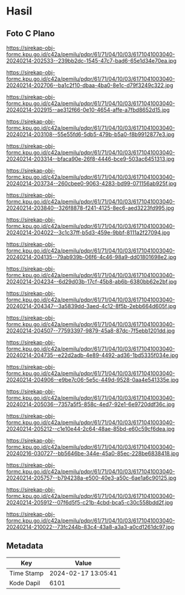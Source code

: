 # Hasil

## Foto C Plano

https://sirekap-obj-formc.kpu.go.id/c42a/pemilu/pdpr/61/71/04/10/03/6171041003040-20240214-202533--239bb2dc-1545-47c7-bad6-65e1d34e70ea.jpg

https://sirekap-obj-formc.kpu.go.id/c42a/pemilu/pdpr/61/71/04/10/03/6171041003040-20240214-202706--ba1c2f10-dbaa-4ba0-8e1c-d79f3249c322.jpg

https://sirekap-obj-formc.kpu.go.id/c42a/pemilu/pdpr/61/71/04/10/03/6171041003040-20240214-202915--ae312f66-0e10-4654-affe-a7fbd8652d15.jpg

https://sirekap-obj-formc.kpu.go.id/c42a/pemilu/pdpr/61/71/04/10/03/6171041003040-20240214-203108--55e55fd6-5db5-479b-b5a0-f8b9912877e3.jpg

https://sirekap-obj-formc.kpu.go.id/c42a/pemilu/pdpr/61/71/04/10/03/6171041003040-20240214-203314--bfaca90e-26f8-4446-bce9-503ac6451313.jpg

https://sirekap-obj-formc.kpu.go.id/c42a/pemilu/pdpr/61/71/04/10/03/6171041003040-20240214-203734--260cbee0-9063-4283-bd99-071156ab925f.jpg

https://sirekap-obj-formc.kpu.go.id/c42a/pemilu/pdpr/61/71/04/10/03/6171041003040-20240214-203840--326f8878-f241-4125-8ec6-aed3223fd995.jpg

https://sirekap-obj-formc.kpu.go.id/c42a/pemilu/pdpr/61/71/04/10/03/6171041003040-20240214-204022--3c1c37ff-b5d3-459e-9bbf-8111a2f27094.jpg

https://sirekap-obj-formc.kpu.go.id/c42a/pemilu/pdpr/61/71/04/10/03/6171041003040-20240214-204135--79ab939b-06f6-4c46-98a9-dd01801698e2.jpg

https://sirekap-obj-formc.kpu.go.id/c42a/pemilu/pdpr/61/71/04/10/03/6171041003040-20240214-204234--6d29d03b-17cf-45b8-ab6b-6380bb62e2bf.jpg

https://sirekap-obj-formc.kpu.go.id/c42a/pemilu/pdpr/61/71/04/10/03/6171041003040-20240214-204347--3a5839dd-3aed-4c12-8f5b-2ebb664d605f.jpg

https://sirekap-obj-formc.kpu.go.id/c42a/pemilu/pdpr/61/71/04/10/03/6171041003040-20240214-204507--77593397-9879-45a8-87dc-7f5ebb1201dd.jpg

https://sirekap-obj-formc.kpu.go.id/c42a/pemilu/pdpr/61/71/04/10/03/6171041003040-20240214-204735--e22d2adb-4e89-4492-ad36-1bd5335f034e.jpg

https://sirekap-obj-formc.kpu.go.id/c42a/pemilu/pdpr/61/71/04/10/03/6171041003040-20240214-204906--e9be7c06-5e5c-449d-9528-0aa4e541335e.jpg

https://sirekap-obj-formc.kpu.go.id/c42a/pemilu/pdpr/61/71/04/10/03/6171041003040-20240214-205036--7357a5f5-858c-4ed7-92e1-6e9720ddf36c.jpg

https://sirekap-obj-formc.kpu.go.id/c42a/pemilu/pdpr/61/71/04/10/03/6171041003040-20240214-205212--c1e10e44-2c64-48ae-85bd-e60c59cf6dea.jpg

https://sirekap-obj-formc.kpu.go.id/c42a/pemilu/pdpr/61/71/04/10/03/6171041003040-20240216-030727--bb5646be-344e-45a0-85ec-228be6838418.jpg

https://sirekap-obj-formc.kpu.go.id/c42a/pemilu/pdpr/61/71/04/10/03/6171041003040-20240214-205757--b794238a-e500-40e3-a50c-6ae1a6c90125.jpg

https://sirekap-obj-formc.kpu.go.id/c42a/pemilu/pdpr/61/71/04/10/03/6171041003040-20240214-205912--07f6d5f5-c21b-4cbd-bca5-c30c558bdd2f.jpg

https://sirekap-obj-formc.kpu.go.id/c42a/pemilu/pdpr/61/71/04/10/03/6171041003040-20240214-210022--73fc244b-83c4-43a8-a3a3-a0cd1261dc97.jpg


## Metadata

| Key        | Value               |
| ---------- | ------------------- |
| Time Stamp | 2024-02-17 13:05:41 |
| Kode Dapil | 6101                |



